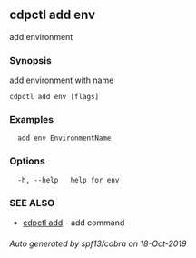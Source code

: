 ## cdpctl add env

add environment

### Synopsis

add environment with name

```
cdpctl add env [flags]
```

### Examples

```
  add env EnvironmentName
```

### Options

```
  -h, --help   help for env
```

### SEE ALSO

* [cdpctl add](cdpctl_add.md)	 - add command

###### Auto generated by spf13/cobra on 18-Oct-2019
